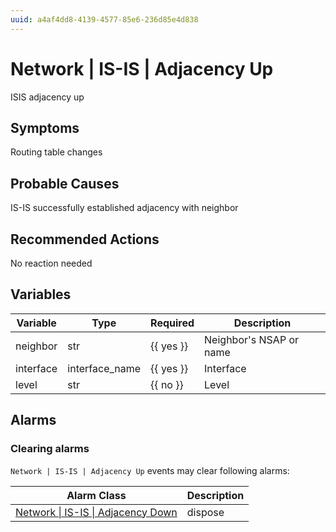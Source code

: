 ```yaml
---
uuid: a4af4dd8-4139-4577-85e6-236d85e4d838
---
```

# Network | IS-IS | Adjacency Up

ISIS adjacency up

## Symptoms

Routing table changes

## Probable Causes

IS-IS successfully established adjacency with neighbor

## Recommended Actions

No reaction needed

## Variables

Variable | Type | Required | Description
--- | --- | --- | ---
neighbor | str | {{ yes }} | Neighbor's NSAP or name
interface | interface_name | {{ yes }} | Interface
level | str | {{ no }} | Level

## Alarms

### Clearing alarms

`Network | IS-IS | Adjacency Up` events may clear following alarms:

Alarm Class | Description
--- | ---
[Network \| IS-IS \| Adjacency Down](../../../alarm-classes/network/is-is/adjacency-down.md) | dispose
